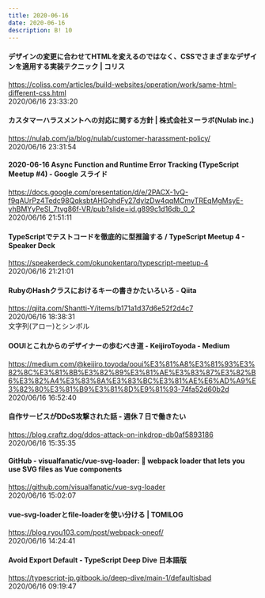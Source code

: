 ```yaml
---
title: 2020-06-16
date: 2020-06-16
description: B! 10
---
```


#### デザインの変更に合わせてHTMLを変えるのではなく、CSSでさまざまなデザインを適用する実装テクニック | コリス
https://coliss.com/articles/build-websites/operation/work/same-html-different-css.html<br>
2020/06/16 23:33:20<br>


#### カスタマーハラスメントへの対応に関する方針 | 株式会社ヌーラボ(Nulab inc.)
https://nulab.com/ja/blog/nulab/customer-harassment-policy/<br>
2020/06/16 23:31:54<br>


#### 2020-06-16 Async Function and Runtime Error Tracking (TypeScript Meetup #4) - Google スライド
https://docs.google.com/presentation/d/e/2PACX-1vQ-f9qAUrPz4Tedc98QqksbtAHGghdFy27dylzDw4qqMCmyTREqMgMsyE-yhBMYyPeSl_7tvg86f-VR/pub?slide=id.g899c1d16db_0_2<br>
2020/06/16 21:51:11<br>


#### TypeScriptでテストコードを徹底的に型推論する / TypeScript Meetup 4 - Speaker Deck
https://speakerdeck.com/okunokentaro/typescript-meetup-4<br>
2020/06/16 21:21:01<br>


#### RubyのHashクラスにおけるキーの書きかたいろいろ - Qiita
https://qiita.com/Shantti-Y/items/b171a1d37d6e52f2d4c7<br>
2020/06/16 18:38:31<br>
文字列(アロー)とシンボル


#### OOUIとこれからのデザイナーの歩むべき道 - KeijiroToyoda - Medium
https://medium.com/@keijiro.toyoda/ooui%E3%81%A8%E3%81%93%E3%82%8C%E3%81%8B%E3%82%89%E3%81%AE%E3%83%87%E3%82%B6%E3%82%A4%E3%83%8A%E3%83%BC%E3%81%AE%E6%AD%A9%E3%82%80%E3%81%B9%E3%81%8D%E9%81%93-74fa52d60b2d<br>
2020/06/16 16:52:40<br>


#### 自作サービスがDDoS攻撃された話 - 週休７日で働きたい
https://blog.craftz.dog/ddos-attack-on-inkdrop-db0af5893186<br>
2020/06/16 15:35:35<br>


#### GitHub - visualfanatic/vue-svg-loader: 🔨 webpack loader that lets you use SVG files as Vue components
https://github.com/visualfanatic/vue-svg-loader<br>
2020/06/16 15:02:07<br>


#### vue-svg-loaderとfile-loaderを使い分ける | TOMILOG
https://blog.ryou103.com/post/webpack-oneof/<br>
2020/06/16 14:24:41<br>


#### Avoid Export Default - TypeScript Deep Dive 日本語版
https://typescript-jp.gitbook.io/deep-dive/main-1/defaultisbad<br>
2020/06/16 09:19:47<br>



